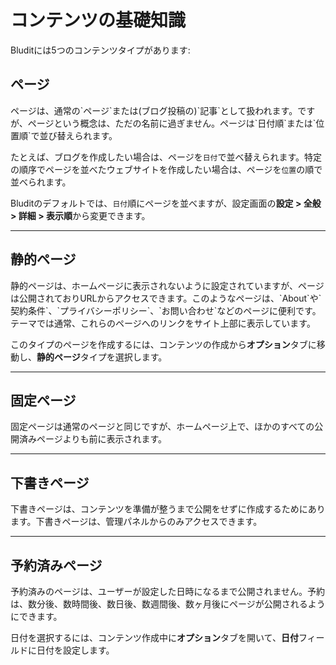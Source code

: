 # コンテンツの基礎知識
<!-- position: 1 -->

Bluditには5つのコンテンツタイプがあります:

<h2 id="pages">ページ</h2>
ページは、通常の`ページ`または(ブログ投稿の)`記事`として扱われます。ですが、ページという概念は、ただの名前に過ぎません。ページは`日付順`または`位置順`で並び替えられます。

たとえば、ブログを作成したい場合は、ページを`日付`で並べ替えられます。特定の順序でページを並べたウェブサイトを作成したい場合は、ページを`位置`の順で並べられます。

Bluditのデフォルトでは、`日付`順にページを並べますが、設定画面の**設定 > 全般 > 詳細 > 表示順**から変更できます。

---

<h2 id="static">静的ページ</h2>
静的ページは、ホームページに表示されないように設定されていますが、ページは公開されておりURLからアクセスできます。このようなページは、`About`や`契約条件`、`プライバシーポリシー`、`お問い合わせ`などのページに便利です。テーマでは通常、これらのページへのリンクをサイト上部に表示しています。

このタイプのページを作成するには、コンテンツの作成から**オプション**タブに移動し、**静的ページ**タイプを選択します。

---

<h2 id="sticky">固定ページ</h2>
固定ページは通常のページと同じですが、ホームページ上で、ほかのすべての公開済みページよりも前に表示されます。

---

<h2 id="draft">下書きページ</h2>
下書きページは、コンテンツを準備が整うまで公開をせずに作成するためにあります。下書きページは、管理パネルからのみアクセスできます。

---

<h2 id="scheduled">予約済みページ</h2>
予約済みのページは、ユーザーが設定した日時になるまで公開されません。予約は、数分後、数時間後、数日後、数週間後、数ヶ月後にページが公開されるようにできます。

日付を選択するには、コンテンツ作成中に**オプション**タブを開いて、**日付**フィールドに日付を設定します。
